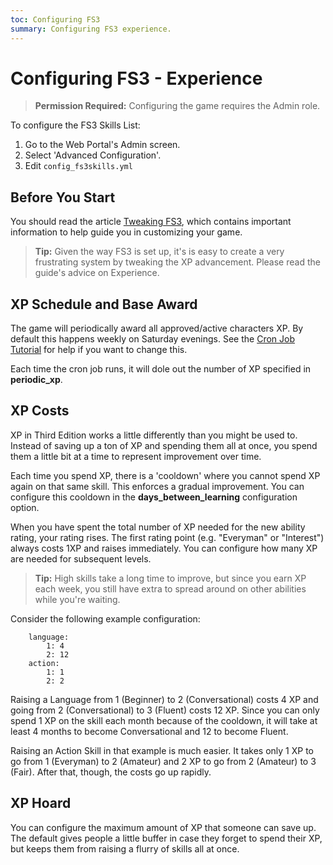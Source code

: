 ```yaml
---
toc: Configuring FS3
summary: Configuring FS3 experience.
---
```

# Configuring FS3 - Experience

> **Permission Required:** Configuring the game requires the Admin role.

To configure the FS3 Skills List:

1. Go to the Web Portal's Admin screen.
2. Select 'Advanced Configuration'.
3. Edit `config_fs3skills.yml`

## Before You Start

You should read the article [Tweaking FS3](http://aresmush.com/fs3/fs3-3/tweaking-fs3/), which contains important information to help guide you in customizing your game.

> **Tip:** Given the way FS3 is set up, it's is easy to create a very frustrating system by tweaking the XP advancement.  Please read the guide's advice on Experience.

## XP Schedule and Base Award

The game will periodically award all approved/active characters XP.  By default this happens weekly on Saturday evenings.  See the [Cron Job Tutorial](http://www.aresmush.com/tutorials/configuring-cron) for help if you want to change this.

Each time the cron job runs, it will dole out the number of XP specified in **periodic\_xp**.

## XP Costs

XP in Third Edition works a little differently than you might be used to.  Instead of saving up a ton of XP and spending them all at once, you spend them a little bit at a time to represent improvement over time. 

Each time you spend XP, there is a 'cooldown' where you cannot spend XP again on that same skill.  This enforces a gradual improvement.  You can configure this cooldown in the **days_between\_learning** configuration option.

When you have spent the total number of XP needed for the new ability rating, your rating rises.  The first rating point (e.g. "Everyman" or "Interest") always costs 1XP and raises immediately.  You can configure how many XP are needed for subsequent levels.

> **Tip:** High skills take a long time to improve, but since you earn XP each week, you still have extra to spread around on other abilities while you're waiting.

Consider the following example configuration: 

        language:
            1: 4
            2: 12
        action:
            1: 1
            2: 2

Raising a Language from 1 (Beginner) to 2 (Conversational) costs 4 XP and going from 2 (Conversational) to 3 (Fluent) costs 12 XP.  Since you can only spend 1 XP on the skill each month because of the cooldown, it will take at least 4 months to become Conversational and 12 to become Fluent.

Raising an Action Skill in that example is much easier.  It takes only 1 XP to go from 1 (Everyman) to 2 (Amateur) and 2 XP to go from 2 (Amateur) to 3 (Fair).  After that, though, the costs go up rapidly.  

## XP Hoard

You can configure the maximum amount of XP that someone can save up.  The default gives people a little buffer in case they forget to spend their XP, but keeps them from raising a flurry of skills all at once.